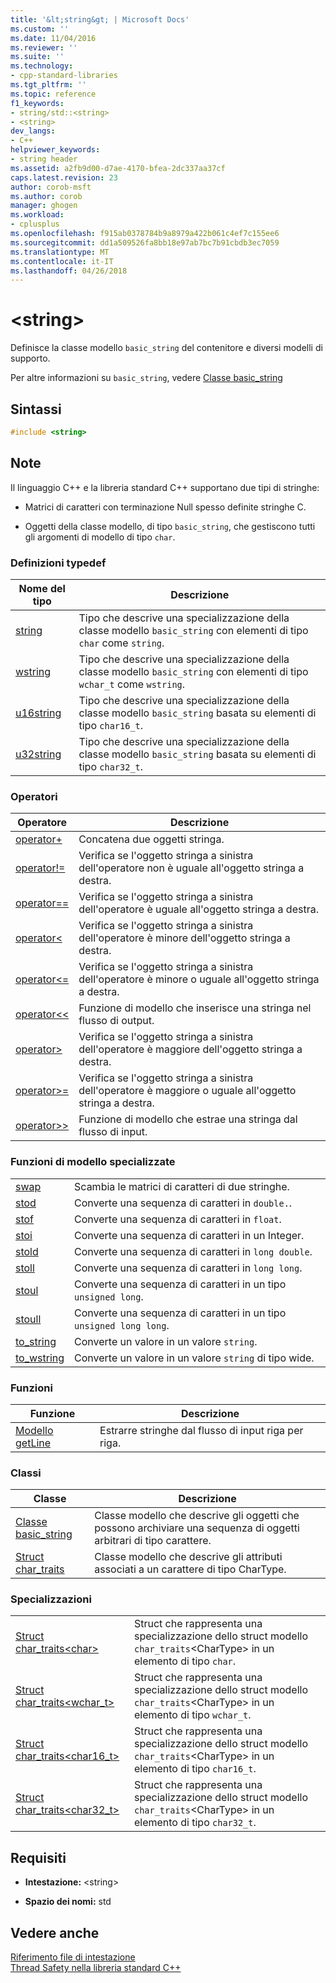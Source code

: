 ```yaml
---
title: '&lt;string&gt; | Microsoft Docs'
ms.custom: ''
ms.date: 11/04/2016
ms.reviewer: ''
ms.suite: ''
ms.technology:
- cpp-standard-libraries
ms.tgt_pltfrm: ''
ms.topic: reference
f1_keywords:
- string/std::<string>
- <string>
dev_langs:
- C++
helpviewer_keywords:
- string header
ms.assetid: a2fb9d00-d7ae-4170-bfea-2dc337aa37cf
caps.latest.revision: 23
author: corob-msft
ms.author: corob
manager: ghogen
ms.workload:
- cplusplus
ms.openlocfilehash: f915ab0378784b9a8979a422b061c4ef7c155ee6
ms.sourcegitcommit: dd1a509526fa8bb18e97ab7bc7b91cbdb3ec7059
ms.translationtype: MT
ms.contentlocale: it-IT
ms.lasthandoff: 04/26/2018
---
```

# <a name="ltstringgt"></a>&lt;string&gt;

Definisce la classe modello `basic_string` del contenitore e diversi modelli di supporto.

Per altre informazioni su `basic_string`, vedere [Classe basic_string](../standard-library/basic-string-class.md)

## <a name="syntax"></a>Sintassi

```cpp
#include <string>
```

## <a name="remarks"></a>Note

Il linguaggio C++ e la libreria standard C++ supportano due tipi di stringhe:

- Matrici di caratteri con terminazione Null spesso definite stringhe C.

- Oggetti della classe modello, di tipo `basic_string`, che gestiscono tutti gli argomenti di modello di tipo `char`.

### <a name="typedefs"></a>Definizioni typedef

|Nome del tipo|Descrizione|
|-|-|
|[string](../standard-library/string-typedefs.md#string)|Tipo che descrive una specializzazione della classe modello `basic_string` con elementi di tipo `char` come `string`.|
|[wstring](../standard-library/string-typedefs.md#wstring)|Tipo che descrive una specializzazione della classe modello `basic_string` con elementi di tipo `wchar_t` come `wstring`.|
|[u16string](../standard-library/string-typedefs.md#u16string)|Tipo che descrive una specializzazione della classe modello `basic_string` basata su elementi di tipo `char16_t`.|
|[u32string](../standard-library/string-typedefs.md#u32string)|Tipo che descrive una specializzazione della classe modello `basic_string` basata su elementi di tipo `char32_t`.|

### <a name="operators"></a>Operatori

|Operatore|Descrizione|
|-|-|
|[operator+](../standard-library/string-operators.md#op_add)|Concatena due oggetti stringa.|
|[operator!=](../standard-library/string-operators.md#op_neq)|Verifica se l'oggetto stringa a sinistra dell'operatore non è uguale all'oggetto stringa a destra.|
|[operator==](../standard-library/string-operators.md#op_eq_eq)|Verifica se l'oggetto stringa a sinistra dell'operatore è uguale all'oggetto stringa a destra.|
|[operator<](../standard-library/string-operators.md#op_lt)|Verifica se l'oggetto stringa a sinistra dell'operatore è minore dell'oggetto stringa a destra.|
|[operator<=](../standard-library/string-operators.md#op_lt_eq)|Verifica se l'oggetto stringa a sinistra dell'operatore è minore o uguale all'oggetto stringa a destra.|
|[operator<\<](../standard-library/string-operators.md#op_lt_lt)|Funzione di modello che inserisce una stringa nel flusso di output.|
|[operator>](../standard-library/string-operators.md#op_gt)|Verifica se l'oggetto stringa a sinistra dell'operatore è maggiore dell'oggetto stringa a destra.|
|[operator>=](../standard-library/string-operators.md#op_gt_eq)|Verifica se l'oggetto stringa a sinistra dell'operatore è maggiore o uguale all'oggetto stringa a destra.|
|[operator>> ](../standard-library/string-operators.md#op_gt_gt)|Funzione di modello che estrae una stringa dal flusso di input.|

### <a name="specialized-template-functions"></a>Funzioni di modello specializzate

|||
|-|-|
|[swap](../standard-library/string-functions.md#swap)|Scambia le matrici di caratteri di due stringhe.|
|[stod](../standard-library/string-functions.md#stod)|Converte una sequenza di caratteri in `double.`.|
|[stof](../standard-library/string-functions.md#stof)|Converte una sequenza di caratteri in `float`.|
|[stoi](../standard-library/string-functions.md#stoi)|Converte una sequenza di caratteri in un Integer.|
|[stold](../standard-library/string-functions.md#stold)|Converte una sequenza di caratteri in `long double`.|
|[stoll](../standard-library/string-functions.md#stoll)|Converte una sequenza di caratteri in `long long`.|
|[stoul](../standard-library/string-functions.md#stoul)|Converte una sequenza di caratteri in un tipo `unsigned long`.|
|[stoull](../standard-library/string-functions.md#stoull)|Converte una sequenza di caratteri in un tipo `unsigned long long`.|
|[to_string](../standard-library/string-functions.md#to_string)|Converte un valore in un valore `string`.|
|[to_wstring](../standard-library/string-functions.md#to_wstring)|Converte un valore in un valore `string` di tipo wide.|

### <a name="functions"></a>Funzioni

|Funzione|Descrizione|
|-|-|
|[Modello getLine](../standard-library/string-functions.md#getline)|Estrarre stringhe dal flusso di input riga per riga.|

### <a name="classes"></a>Classi

|Classe|Descrizione|
|-|-|
|[Classe basic_string](../standard-library/basic-string-class.md)|Classe modello che descrive gli oggetti che possono archiviare una sequenza di oggetti arbitrari di tipo carattere.|
|[Struct char_traits](../standard-library/char-traits-struct.md)|Classe modello che descrive gli attributi associati a un carattere di tipo CharType.|

### <a name="specializations"></a>Specializzazioni

|||
|-|-|
|[Struct char_traits\<char>](../standard-library/char-traits-char-struct.md)|Struct che rappresenta una specializzazione dello struct modello `char_traits`\<CharType> in un elemento di tipo `char`.|
|[Struct char_traits<wchar_t>](../standard-library/char-traits-wchar-t-struct.md)|Struct che rappresenta una specializzazione dello struct modello `char_traits`\<CharType> in un elemento di tipo `wchar_t`.|
|[Struct char_traits<char16_t>](../standard-library/char-traits-char16-t-struct.md)|Struct che rappresenta una specializzazione dello struct modello `char_traits`\<CharType> in un elemento di tipo `char16_t`.|
|[Struct char_traits<char32_t>](../standard-library/char-traits-char32-t-struct.md)|Struct che rappresenta una specializzazione dello struct modello `char_traits`\<CharType> in un elemento di tipo `char32_t`.|

## <a name="requirements"></a>Requisiti

- **Intestazione:** \<string>

- **Spazio dei nomi:** std

## <a name="see-also"></a>Vedere anche

[Riferimento file di intestazione](../standard-library/cpp-standard-library-header-files.md)<br/>
[Thread Safety nella libreria standard C++](../standard-library/thread-safety-in-the-cpp-standard-library.md)<br/>
